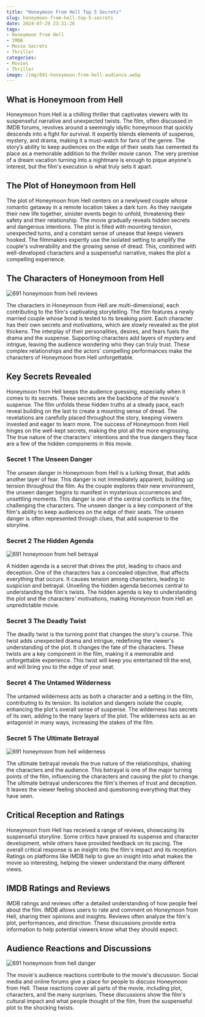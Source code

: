 ```yaml
---
title: "Honeymoon From Hell Top 5 Secrets"
slug: honeymoon-from-hell-top-5-secrets
date: 2024-07-29 23:21:26
tags:
- Honeymoon From Hell
- IMDB
- Movie Secrets
- Thriller
categories:
- Movies
- Thriller
image: /img/691-honeymoon-from-hell-audience.webp 
---
```

## What is Honeymoon from Hell

Honeymoon from Hell is a chilling thriller that captivates viewers with its suspenseful narrative and unexpected twists. The film, often discussed in IMDB forums, revolves around a seemingly idyllic honeymoon that quickly descends into a fight for survival. It expertly blends elements of suspense, mystery, and drama, making it a must-watch for fans of the genre. The story’s ability to keep audiences on the edge of their seats has cemented its place as a memorable addition to the thriller movie canon. The very premise of a dream vacation turning into a nightmare is enough to pique anyone's interest, but the film's execution is what truly sets it apart.

## The Plot of Honeymoon from Hell

The plot of Honeymoon from Hell centers on a newlywed couple whose romantic getaway in a remote location takes a dark turn. As they navigate their new life together, sinister events begin to unfold, threatening their safety and their relationship. The movie gradually reveals hidden secrets and dangerous intentions. The plot is filled with mounting tension, unexpected turns, and a constant sense of unease that keeps viewers hooked. The filmmakers expertly use the isolated setting to amplify the couple's vulnerability and the growing sense of dread. This, combined with well-developed characters and a suspenseful narrative, makes the plot a compelling experience.

## The Characters of Honeymoon from Hell

![691 honeymoon from hell reviews](/img/691-honeymoon-from-hell-reviews.webp)

The characters in Honeymoon from Hell are multi-dimensional, each contributing to the film's captivating storytelling. The film features a newly married couple whose bond is tested to its breaking point. Each character has their own secrets and motivations, which are slowly revealed as the plot thickens. The interplay of their personalities, desires, and fears fuels the drama and the suspense. Supporting characters add layers of mystery and intrigue, leaving the audience wondering who they can truly trust. These complex relationships and the actors' compelling performances make the characters of Honeymoon from Hell unforgettable.

## Key Secrets Revealed

Honeymoon from Hell keeps the audience guessing, especially when it comes to its secrets. These secrets are the backbone of the movie's suspense. The film unfolds these hidden truths at a steady pace, each reveal building on the last to create a mounting sense of dread. The revelations are carefully placed throughout the story, keeping viewers invested and eager to learn more. The success of Honeymoon from Hell hinges on the well-kept secrets, making the plot all the more engrossing. The true nature of the characters' intentions and the true dangers they face are a few of the hidden components in this movie.

### Secret 1 The Unseen Danger

The unseen danger in Honeymoon from Hell is a lurking threat, that adds another layer of fear. This danger is not immediately apparent, building up tension throughout the film. As the couple explores their new environment, the unseen danger begins to manifest in mysterious occurrences and unsettling moments. This danger is one of the central conflicts in the film, challenging the characters. The unseen danger is a key component of the film's ability to keep audiences on the edge of their seats. The unseen danger is often represented through clues, that add suspense to the storyline.

### Secret 2 The Hidden Agenda

![691 honeymoon from hell betrayal](/img/691-honeymoon-from-hell-betrayal.webp)

A hidden agenda is a secret that drives the plot, leading to chaos and deception. One of the characters has a concealed objective, that affects everything that occurs. It causes tension among characters, leading to suspicion and betrayal. Unveiling the hidden agenda becomes central to understanding the film's twists. The hidden agenda is key to understanding the plot and the characters' motivations, making Honeymoon from Hell an unpredictable movie.

### Secret 3 The Deadly Twist

The deadly twist is the turning point that changes the story's course. This twist adds unexpected drama and intrigue, redefining the viewer's understanding of the plot. It changes the fate of the characters. These twists are a key component in the film, making it a memorable and unforgettable experience. This twist will keep you entertained till the end, and will bring you to the edge of your seat.

### Secret 4 The Untamed Wilderness

The untamed wilderness acts as both a character and a setting in the film, contributing to its tension. Its isolation and dangers isolate the couple, enhancing the plot's overall sense of suspense. The wilderness has secrets of its own, adding to the many layers of the plot. The wilderness acts as an antagonist in many ways, increasing the stakes of the film.

### Secret 5 The Ultimate Betrayal

![691 honeymoon from hell wilderness](/img/691-honeymoon-from-hell-wilderness.webp)

The ultimate betrayal reveals the true nature of the relationships, shaking the characters and the audience. This betrayal is one of the major turning points of the film, influencing the characters and causing the plot to change. The ultimate betrayal underscores the film's themes of trust and deception. It leaves the viewer feeling shocked and questioning everything that they have seen.

## Critical Reception and Ratings

Honeymoon from Hell has received a range of reviews, showcasing its suspenseful storyline. Some critics have praised its suspense and character development, while others have provided feedback on its pacing. The overall critical response is an insight into the film's impact and its reception. Ratings on platforms like IMDB help to give an insight into what makes the movie so interesting, helping the viewer understand the many different views.

## IMDB Ratings and Reviews

IMDB ratings and reviews offer a detailed understanding of how people feel about the film. IMDB allows users to rate and comment on Honeymoon from Hell, sharing their opinions and insights. Reviews often analyze the film's plot, performances, and direction. These discussions provide extra information to help potential viewers know what they should expect.

## Audience Reactions and Discussions

![691 honeymoon from hell danger](/img/691-honeymoon-from-hell-danger.webp)

The movie's audience reactions contribute to the movie's discussion. Social media and online forums give a place for people to discuss Honeymoon from Hell. These reactions cover all parts of the movie, including plot, characters, and the many surprises. These discussions show the film's cultural impact and what people thought of the film, from the suspenseful plot to the shocking twists.

